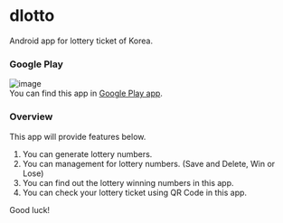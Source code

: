 # dlotto
Android app for lottery ticket of Korea.

### Google Play
![image](https://user-images.githubusercontent.com/99227045/187132649-e042823d-dc49-4cea-ac18-b9857e0b4b92.png)<br />
You can find this app in [Google Play app](https://play.google.com/store/apps/details?id=com.goodlotto.dlotto).

### Overview
This app will provide features below.
1. You can generate lottery numbers.
2. You can management for lottery numbers. (Save and Delete, Win or Lose)
3. You can find out the lottery winning numbers in this app.
4. You can check your lottery ticket using QR Code in this app.

Good luck!
